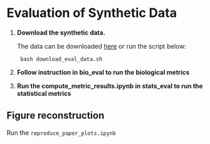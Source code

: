 # Evaluation of Synthetic Data

1. **Download the synthetic data.**

    The data can be downloaded [here](https://dl.cispa.de/s/fgL5StLMpKoa6CE) or run the script below:
    
        bash download_eval_data.sh

2. **Follow instruction in bio_eval to run the biological metrics**

3. **Run the compute_metric_results.ipynb in stats_eval to run the statistical metrics**


## Figure reconstruction
Run the `reproduce_paper_plots.ipynb`
